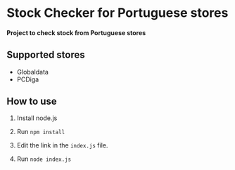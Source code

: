 # Stock Checker for Portuguese stores
#### Project to check stock from Portuguese stores

## Supported stores

- Globaldata
- PCDiga

## How to use
1. Install node.js

1. Run `npm install`

1. Edit the link in the `index.js` file.

1. Run `node index.js`
